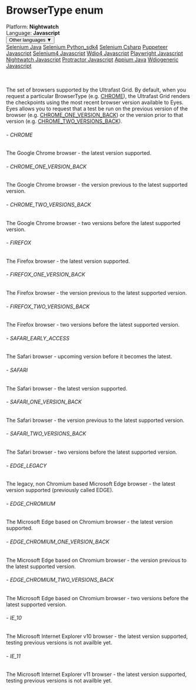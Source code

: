 # BrowserType enum
<div class='platform-bar-container-div'><div class='platform-bar-div'>Platform:  <b> Nightwatch</b>
</div><div class='platform-bar-div'>Language: <b>Javascript</b></div><div class='dropdown-button-container-div'><button class='sdk-language-dropdown-button'>Other languages ▼</button><div class='dropdown-content'>
<a href='../../selenium/java/browsertype'>Selenium Java</a>
<a href='../../selenium/python_sdk4/browsertype'>Selenium Python_sdk4</a>
<a href='../../selenium/csharp/browsertype'>Selenium Csharp</a>
<a href='../../puppeteer/javascript/browsertype'>Puppeteer Javascript</a>
<a href='../../selenium4/javascript/browsertype'>Selenium4 Javascript</a>
<a href='../../wdio4/javascript/browsertype'>Wdio4 Javascript</a>
<a href='../../playwright/javascript/browsertype'>Playwright Javascript</a>
<a href='../../nightwatch/javascript/browsertype'>Nightwatch Javascript</a>
<a href='../../protractor/javascript/browsertype'>Protractor Javascript</a>
<a href='../../appium/java/browsertype'>Appium Java</a>
<a href='../../wdiogeneric/javascript/browsertype'>Wdiogeneric Javascript</a>
</div></div><br /><br /></div>

 
The set of browsers supported by the Ultrafast Grid. 
By default, when you request a particular BrowserType (e.g. [CHROME](#)), the Ultrafast Grid renders the checkpoints using the most recent browser version available to Eyes. Eyes allows you to request that a test be run on the previous version of the browser (e.g. [CHROME_ONE_VERSION_BACK](#)) or the version prior to that version (e.g. [CHROME_TWO_VERSIONS_BACK](#)). 
###### - CHROME 
 The Google Chrome browser - the latest version supported. 
 ###### - CHROME_ONE_VERSION_BACK 
 The Google Chrome browser - the version previous to the latest supported version. 
 ###### - CHROME_TWO_VERSIONS_BACK 
 The Google Chrome browser - two versions before the latest supported version. 
 ###### - FIREFOX 
 The Firefox browser - the latest version supported. 
 ###### - FIREFOX_ONE_VERSION_BACK 
 The Firefox browser - the version previous to the latest supported version. 
 ###### - FIREFOX_TWO_VERSIONS_BACK 
 The Firefox browser - two versions before the latest supported version. 
 ###### - SAFARI_EARLY_ACCESS 
 The Safari browser - upcoming version before it becomes the latest. 
 ###### - SAFARI 
 The Safari browser - the latest version supported. 
 ###### - SAFARI_ONE_VERSION_BACK 
 The Safari browser - the version previous to the latest supported version. 
 ###### - SAFARI_TWO_VERSIONS_BACK 
 The Safari browser - two versions before the latest supported version. 
 ###### - EDGE_LEGACY 
 The legacy, non Chromium based Microsoft Edge browser - the latest version supported (previously called EDGE). 
 ###### - EDGE_CHROMIUM 
 The Microsoft Edge based on Chromium browser - the latest version supported. 
 ###### - EDGE_CHROMIUM_ONE_VERSION_BACK 
 The Microsoft Edge based on Chromium browser - the version previous to the latest supported version. 
 ###### - EDGE_CHROMIUM_TWO_VERSIONS_BACK 
 The Microsoft Edge based on Chromium browser - two versions before the latest supported version. 
 ###### - IE_10 
 The Microsoft Internet Explorer v10 browser - the latest version supported, testing previous versions is not availble yet. 
 ###### - IE_11 
 The Microsoft Internet Explorer v11 browser - the latest version supported, testing previous versions is not availble yet. 
 
